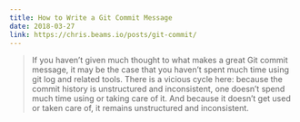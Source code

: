```yaml
---
title: How to Write a Git Commit Message
date: 2018-03-27
link: https://chris.beams.io/posts/git-commit/
---
```

> If you haven’t given much thought to what makes a great Git commit message, it may be the case that you haven’t spent much time using git log and related tools. There is a vicious cycle here: because the commit history is unstructured and inconsistent, one doesn’t spend much time using or taking care of it. And because it doesn’t get used or taken care of, it remains unstructured and inconsistent.
